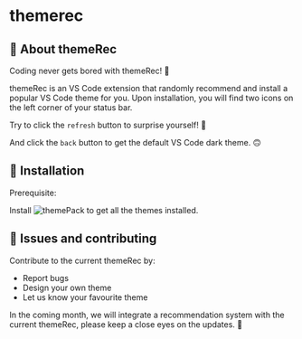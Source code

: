 # themerec 

## :tshirt: About themeRec
Coding never gets bored with themeRec! :partying_face:

themeRec is an VS Code extension that randomly recommend and install a popular VS Code theme for you. Upon installation, you will find two icons on the left corner of your status bar. 

Try to click the `refresh` button to surprise yourself! :tada:

And click the  `back` button to get the default VS Code dark theme. :upside_down_face:


## :musical_keyboard: Installation
Prerequisite:

Install ![themePack](https://marketplace.visualstudio.com/items?itemName=jtan.themepack) to get all the themes installed.


## :bug: Issues and contributing
Contribute to the current themeRec by:
* Report bugs
* Design your own theme
* Let us know your favourite theme

In the coming month, we will integrate a recommendation system with the current themeRec, please keep a close eyes on the updates. :eyes:


<!-- # themerec -->

